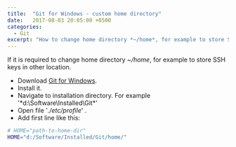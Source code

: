 ```yaml
---
title:  "Git for Windows - custom home directory"
date:   2017-08-03 20:05:00 +0500
categories:
  - Git
excerpt: "How to change home directory *~/home*, for example to store SSH keys in other location."
---
```

If it is required to change home directory *~/home*, for example to store SSH keys in other location.

* Download [Git for Windows](https://git-scm.com/downloads).
* Install it.
* Navigate to installation directory. For example '*d:\Software\Installed\Git\*'
* Open file '*./etc/profile*' .
* Add first line like this:
```bash
# HOME="path-to-home-dir"
HOME="d:/Software/Installed/Git/home/"
```
